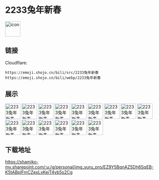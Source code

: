 # 2233兔年新春
<img src="https://emoji.shojo.cn/bili/src/2233兔年新春/icon.png" width="50" height="50" alt="icon">

## 链接
Cloudflare:
```
https://emoji.shojo.cn/bili/src/2233兔年新春
https://emoji.shojo.cn/bili/webp/2233兔年新春
```
## 展示
<img src="https://emoji.shojo.cn/bili/src/2233兔年新春/2233兔年新春-烦躁.png" width="50" height="50" alt="2233兔年新春-烦躁">
<img src="https://emoji.shojo.cn/bili/src/2233兔年新春/2233兔年新春-早上好.png" width="50" height="50" alt="2233兔年新春-早上好">
<img src="https://emoji.shojo.cn/bili/src/2233兔年新春/2233兔年新春-疯狂暗示.png" width="50" height="50" alt="2233兔年新春-疯狂暗示">
<img src="https://emoji.shojo.cn/bili/src/2233兔年新春/2233兔年新春-在吗.png" width="50" height="50" alt="2233兔年新春-在吗">
<img src="https://emoji.shojo.cn/bili/src/2233兔年新春/2233兔年新春-兔飞猛进.png" width="50" height="50" alt="2233兔年新春-兔飞猛进">
<img src="https://emoji.shojo.cn/bili/src/2233兔年新春/2233兔年新春-好事成兔.png" width="50" height="50" alt="2233兔年新春-好事成兔">
<img src="https://emoji.shojo.cn/bili/src/2233兔年新春/2233兔年新春-给你打气.png" width="50" height="50" alt="2233兔年新春-给你打气">
<img src="https://emoji.shojo.cn/bili/src/2233兔年新春/2233兔年新春-拜拜.png" width="50" height="50" alt="2233兔年新春-拜拜">
<img src="https://emoji.shojo.cn/bili/src/2233兔年新春/2233兔年新春-兔然暴富.png" width="50" height="50" alt="2233兔年新春-兔然暴富">
<img src="https://emoji.shojo.cn/bili/src/2233兔年新春/2233兔年新春-庆祝.png" width="50" height="50" alt="2233兔年新春-庆祝">
<img src="https://emoji.shojo.cn/bili/src/2233兔年新春/2233兔年新春-厄运走开.png" width="50" height="50" alt="2233兔年新春-厄运走开">
<img src="https://emoji.shojo.cn/bili/src/2233兔年新春/2233兔年新春-啊，这？.png" width="50" height="50" alt="2233兔年新春-啊，这？">
<img src="https://emoji.shojo.cn/bili/src/2233兔年新春/2233兔年新春-加班.png" width="50" height="50" alt="2233兔年新春-加班">
<img src="https://emoji.shojo.cn/bili/src/2233兔年新春/2233兔年新春-新春快乐.png" width="50" height="50" alt="2233兔年新春-新春快乐">
<img src="https://emoji.shojo.cn/bili/src/2233兔年新春/2233兔年新春-兔个吉利.png" width="50" height="50" alt="2233兔年新春-兔个吉利">

## 下载地址

https://shamiko-my.sharepoint.com/:u:/g/personal/img_yuru_pro/EZ9Y5BqnAZ5Dh6SqEB-K5tABplFmCZexLxKeiT4yb5s2Cg